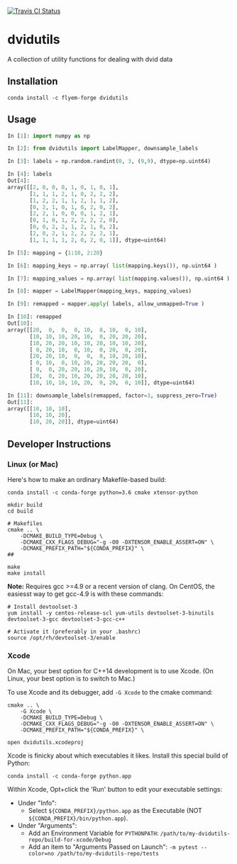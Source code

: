 [![Travis CI Status](https://travis-ci.org/stuarteberg/dvidutils.svg?branch=master)](https://travis-ci.org/stuarteberg/dvidutils)

dvidutils
=========

A collection of utility functions for dealing with dvid data


Installation
------------

    conda install -c flyem-forge dvidutils

Usage
-----

```python
In [1]: import numpy as np

In [2]: from dvidutils import LabelMapper, downsample_labels

In [3]: labels = np.random.randint(0, 3, (9,9), dtype=np.uint64)

In [4]: labels
Out[4]:
array([[2, 0, 0, 0, 1, 0, 1, 0, 1],
       [1, 1, 1, 2, 1, 0, 2, 2, 2],
       [1, 2, 2, 1, 1, 2, 1, 1, 2],
       [0, 2, 1, 0, 1, 0, 2, 0, 2],
       [2, 2, 1, 0, 0, 0, 1, 2, 1],
       [0, 1, 0, 1, 2, 2, 2, 2, 0],
       [0, 0, 2, 2, 1, 2, 1, 0, 2],
       [2, 0, 2, 1, 2, 2, 2, 2, 1],
       [1, 1, 1, 1, 2, 0, 2, 0, 1]], dtype=uint64)

In [5]: mapping = {1:10, 2:20}

In [6]: mapping_keys = np.array( list(mapping.keys()), np.uint64 )

In [7]: mapping_values = np.array( list(mapping.values()), np.uint64 )

In [8]: mapper = LabelMapper(mapping_keys, mapping_values)

In [9]: remapped = mapper.apply( labels, allow_unmapped=True )

In [10]: remapped
Out[10]:
array([[20,  0,  0,  0, 10,  0, 10,  0, 10],
       [10, 10, 10, 20, 10,  0, 20, 20, 20],
       [10, 20, 20, 10, 10, 20, 10, 10, 20],
       [ 0, 20, 10,  0, 10,  0, 20,  0, 20],
       [20, 20, 10,  0,  0,  0, 10, 20, 10],
       [ 0, 10,  0, 10, 20, 20, 20, 20,  0],
       [ 0,  0, 20, 20, 10, 20, 10,  0, 20],
       [20,  0, 20, 10, 20, 20, 20, 20, 10],
       [10, 10, 10, 10, 20,  0, 20,  0, 10]], dtype=uint64)

In [11]: downsample_labels(remapped, factor=3, suppress_zero=True)
Out[11]:
array([[10, 10, 10],
       [10, 10, 20],
       [10, 20, 20]], dtype=uint64)
```

Developer Instructions
----------------------


### Linux (or Mac)

Here's how to make an ordinary Makefile-based build:


    conda install -c conda-forge python=3.6 cmake xtensor-python

    mkdir build
    cd build

    # Makefiles
    cmake .. \
        -DCMAKE_BUILD_TYPE=Debug \
        -DCMAKE_CXX_FLAGS_DEBUG="-g -O0 -DXTENSOR_ENABLE_ASSERT=ON" \
        -DCMAKE_PREFIX_PATH="${CONDA_PREFIX}" \
    ##

    make
    make install

**Note:** Requires gcc >=4.9 or a recent version of clang. On CentOS, the easiesst way to get gcc-4.9 is with these commands:

    # Install devtoolset-3
    yum install -y centos-release-scl yum-utils devtoolset-3-binutils devtoolset-3-gcc devtoolset-3-gcc-c++
    
    # Activate it (preferably in your .bashrc)
    source /opt/rh/devtoolset-3/enable

### Xcode

On Mac, your best option for C++14 development is to use Xcode.
(On Linux, your best option is to switch to Mac.)

To use Xcode and its debugger, add `-G Xcode` to the cmake command:

    cmake .. \
        -G Xcode \
        -DCMAKE_BUILD_TYPE=Debug \
        -DCMAKE_CXX_FLAGS_DEBUG="-g -O0 -DXTENSOR_ENABLE_ASSERT=ON" \
        -DCMAKE_PREFIX_PATH="${CONDA_PREFIX}" \

    open dvidutils.xcodeproj

Xcode is finicky about which executables it likes.  Install this special build of Python:
```
conda install -c conda-forge python.app
```

Within Xcode, Opt+click the 'Run' button to edit your executable settings:

- Under "Info":
  - Select `${CONDA_PREFIX}/python.app` as the Executable (NOT `${CONDA_PREFIX}/bin/python.app`).
- Under "Arguments":
  - Add an Environment Variable for `PYTHONPATH`: `/path/to/my-dvidutils-repo/build-for-xcode/Debug`
  - Add an item to "Arguments Passed on Launch": `-m pytest --color=no /path/to/my-dvidutils-repo/tests`
